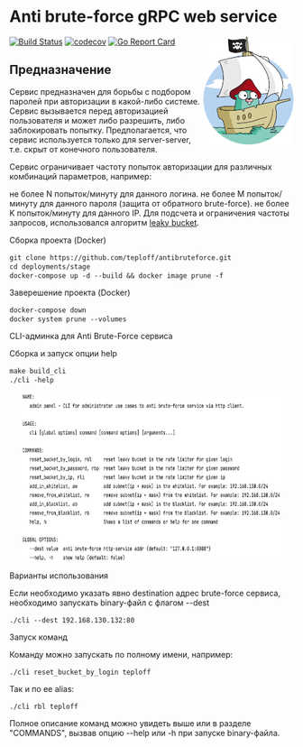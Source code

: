 # Anti brute-force gRPC web service

<img align="right" width="160" src="static/img/gopher.png">

[![Build Status](https://travis-ci.com/teploff/antibruteforce.svg?branch=master)](https://travis-ci.com/github/teploff/antibruteforce)
[![codecov](https://codecov.io/gh/teploff/antibruteforce/branch/master/graph/badge.svg)](https://codecov.io/gh/teploff/antibruteforce)
[![Go Report Card](https://goreportcard.com/badge/github.com/teploff/antibruteforce)](https://goreportcard.com/report/github.com/teploff/antibruteforce)

## Предназначение
Сервис предназначен для борьбы с подбором паролей при авторизации в какой-либо системе.
Сервис вызывается перед авторизацией пользователя и может либо разрешить, либо заблокировать попытку.
Предполагается, что сервис используется только для server-server, т.е. скрыт от конечного пользователя.

Сервис ограничивает частоту попыток авторизации для различных комбинаций параметров, например:

не более N попыток/минуту для данного логина.
не более M попыток/минуту для данного пароля (защита от обратного brute-force).
не более K попыток/минуту для данного IP.
Для подсчета и ограничения частоты запросов, использовался алгоритм [leaky bucket](https://en.wikipedia.org/wiki/Rate_limiting).

Сборка проекта (Docker)
```
git clone https://github.com/teploff/antibruteforce.git
cd deployments/stage
docker-compose up -d --build && docker image prune -f 
```

Заверешение проекта (Docker)
```
docker-compose down
docker system prune --volumes
```

CLI-админка для Anti Brute-Force сервиса

Сборка и запуск опции help
```shell script
make build_cli
./cli -help
```

<p align="center">
  <img width="460" height="300" src="static/img/cli_help.png">
</p>

Варианты использования

Если необходимо указать явно destination адрес brute-force сервиса, необходимо запускать binary-файл с флагом --dest
```shell script
./cli --dest 192.168.130.132:80
```

Запуск команд

Команду можно запускать по полному имени, например:
```shell script
./cli reset_bucket_by_login teploff
```
Так и по ее alias:
```shell script
./cli rbl teploff
```

Полное описание команд можно увидеть выше или в разделе "COMMANDS", вызвав опцию --help или -h при запуске binary-файла.

